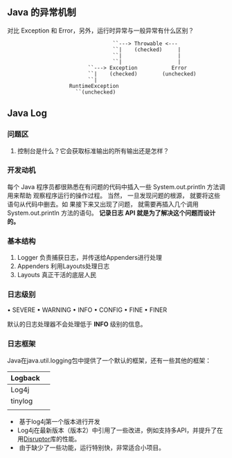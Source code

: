 ## Java 的异常机制

对比 Exception 和 Error，另外，运行时异常与一般异常有什么区别？



```
                                  ``---> Throwable <--- 
                                  ``|    (checked)     |
                                  ``|                  |
                                  ``|                  |
                          ``---> Exception           Error
                          ``|    (checked)        (unchecked)
                          ``|
                    RuntimeException
                      ``(unchecked)
```





## Java Log

### 问题区

1. 控制台是什么？它会获取标准输出的所有输出还是怎样？





### 开发动机

每个 Java 程序员都很熟悉在有问题的代码中插入一些 System.out.println 方法调用来帮助
观察程序运行的操作过程。 当然， 一旦发现问题的根源， 就要将这些语句从代码中删去。如
果接下来又出现了问题， 就需要再插入几个调用 System.out.println 方法的语句。 **记录日志**
**API 就是为了解决这个问题而设计的。**



### 基本结构

1. Logger  负责捕获日志，并传送给Appenders进行处理
2. Appenders  利用Layouts处理日志
3. Layouts  真正干活的底层人民



### 日志级别

•  SEVERE
•  WARNING
•  INFO
•  CONFIG
•  FINE
•  FINER

默认的日志处理器不会处理低于 **INFO** 级别的信息。



### 日志框架

Java在java.util.logging包中提供了一个默认的框架，还有一些其他的框架：

| Logback |      |
| ------- | ---- |
| Log4j   |      |
| tinylog |      |
|         |      |



* ​      基于log4j第一个版本进行开发
* ​     Log4j在最新版本（版本2）中引用了一些改进，例如支持多API，并提升了在用[Disruptor](https://github.com/LMAX-Exchange/disruptor)库的性能。
* ​    由于缺少了一些功能，运行特别快，非常适合小项目。	



